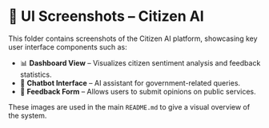 # 📸 UI Screenshots – Citizen AI

This folder contains screenshots of the Citizen AI platform, showcasing key user interface components such as:

- 📊 **Dashboard View** – Visualizes citizen sentiment analysis and feedback statistics.
- 💬 **Chatbot Interface** – AI assistant for government-related queries.
- 📝 **Feedback Form** – Allows users to submit opinions on public services.

These images are used in the main `README.md` to give a visual overview of the system.

